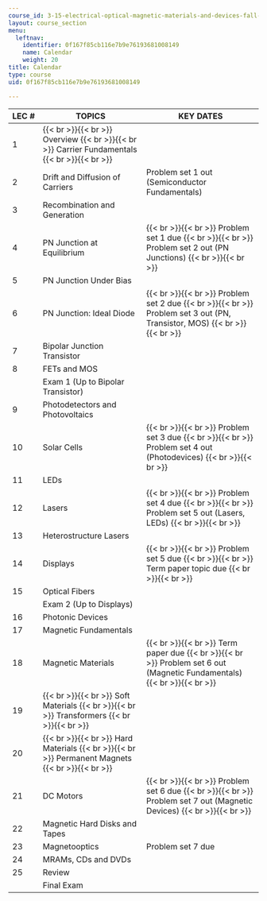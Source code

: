 ```yaml
---
course_id: 3-15-electrical-optical-magnetic-materials-and-devices-fall-2006
layout: course_section
menu:
  leftnav:
    identifier: 0f167f85cb116e7b9e76193681008149
    name: Calendar
    weight: 20
title: Calendar
type: course
uid: 0f167f85cb116e7b9e76193681008149

---
```


| LEC # | TOPICS | KEY DATES |
| --- | --- | --- |
| 1 |  {{< br >}}{{< br >}} Overview {{< br >}}{{< br >}} Carrier Fundamentals {{< br >}}{{< br >}}  |  |
| 2 | Drift and Diffusion of Carriers | Problem set 1 out (Semiconductor Fundamentals) |
| 3 | Recombination and Generation |  |
| 4 | PN Junction at Equilibrium |  {{< br >}}{{< br >}} Problem set 1 due {{< br >}}{{< br >}} Problem set 2 out (PN Junctions) {{< br >}}{{< br >}}  |
| 5 | PN Junction Under Bias |  |
| 6 | PN Junction: Ideal Diode |  {{< br >}}{{< br >}} Problem set 2 due {{< br >}}{{< br >}} Problem set 3 out (PN, Transistor, MOS) {{< br >}}{{< br >}}  |
| 7 | Bipolar Junction Transistor |  |
| 8 | FETs and MOS |  |
|  | Exam 1 (Up to Bipolar Transistor) |  |
| 9 | Photodetectors and Photovoltaics |  |
| 10 | Solar Cells |  {{< br >}}{{< br >}} Problem set 3 due {{< br >}}{{< br >}} Problem set 4 out (Photodevices) {{< br >}}{{< br >}}  |
| 11 | LEDs |  |
| 12 | Lasers |  {{< br >}}{{< br >}} Problem set 4 due {{< br >}}{{< br >}} Problem set 5 out (Lasers, LEDs) {{< br >}}{{< br >}}  |
| 13 | Heterostructure Lasers |  |
| 14 | Displays |  {{< br >}}{{< br >}} Problem set 5 due {{< br >}}{{< br >}} Term paper topic due {{< br >}}{{< br >}}  |
| 15 | Optical Fibers |  |
|  | Exam 2 (Up to Displays) |  |
| 16 | Photonic Devices |  |
| 17 | Magnetic Fundamentals |  |
| 18 | Magnetic Materials |  {{< br >}}{{< br >}} Term paper due {{< br >}}{{< br >}} Problem set 6 out (Magnetic Fundamentals) {{< br >}}{{< br >}}  |
| 19 |  {{< br >}}{{< br >}} Soft Materials {{< br >}}{{< br >}} Transformers {{< br >}}{{< br >}}  |  |
| 20 |  {{< br >}}{{< br >}} Hard Materials {{< br >}}{{< br >}} Permanent Magnets {{< br >}}{{< br >}}  |  |
| 21 | DC Motors |  {{< br >}}{{< br >}} Problem set 6 due {{< br >}}{{< br >}} Problem set 7 out (Magnetic Devices) {{< br >}}{{< br >}}  |
| 22 | Magnetic Hard Disks and Tapes |  |
| 23 | Magnetooptics | Problem set 7 due |
| 24 | MRAMs, CDs and DVDs |  |
| 25 | Review |  |
|  | Final Exam |